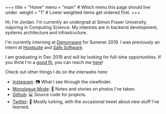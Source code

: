 +++
title = "Home"
menu = "main" # Which menu this page should live under.
weight = "1" # Lower weighted items get ordered first.
+++

Hi, I'm Jordan. I’m currently an undergrad at Simon Fraser University, majoring in Computing Science. My interests are in backend development, systems architecture and infrastructure.

I'm currently interning at [Demonware](https://demonware.net) for Summer 2019. I was previously an intern at [Hootsuite](https://hootsuite.com) and [Safe Software](https://safe.com).

I am graduating in Dec 2019 and will be looking for full-time opportunities. If you think I'm a [good fit](resume.pdf), you can reach me [here](mailto:jordansiaw.cy@gmail.com)!

Check out other things I do on the interwebs here:

- [Instagram](https://www.instagram.com/jordansiaw/): :camera: What I see through the viewfinder.
- [Monologue Mode](https://www.instagram.com/monologuemode/): :book: Notes and stories on photos I've taken.
- [Github](https://github.com/onethirdzero): :computer: Source code for projects.
- [Twitter](https://twitter.com/onethirdzero): :thought_balloon: Mostly lurking, with the occasional tweet about new stuff I've learned.
